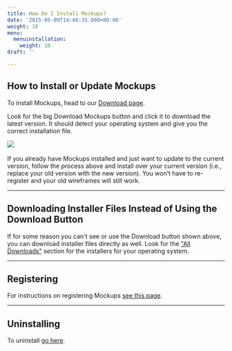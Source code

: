 ```yaml
---
title: How Do I Install Mockups?
date: '2015-05-09T14:46:35.000+00:00'
weight: 10
menu:
  menuinstallation:
    weight: 10
draft: ''

---
```

## How to Install or Update Mockups

To install Mockups, head to our [Download page](https://balsamiq.com/download/).

Look for the big Download Mockups button and click it to download the latest version. It should detect your operating system and give you the correct installation file.

[![](https://media.balsamiq.com/img/support/installation/download-mockups.png)​](https://balsamiq.com/download/)

If you already have Mockups installed and just want to update to the current version, follow the process above and install over your current version (i.e., replace your old version with the new version). You won’t have to re-register and your old wireframes will still work.

* * *

## Downloading Installer Files Instead of Using the Download Button

If for some reason you can't see or use the Download button shown above, you can download installer files directly as well. Look for the ["All Downloads"](https://balsamiq.com/download/#direct) section for the installers for your operating system.

* * *

## Registering

For instructions on registering Mockups [see this page](/installation/register/).

* * *

## Uninstalling

To uninstall [go here](/installation/uninstall/).
